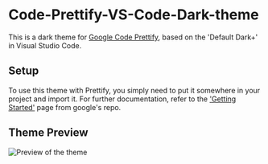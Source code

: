 # Code-Prettify-VS-Code-Dark-theme
This is a dark theme for [Google Code Prettify](https://github.com/googlearchive/code-prettify "Google Code Prettify"), based on the 'Default Dark+' in Visual Studio Code.

## Setup
To use this theme with Prettify, you simply need to put it somewhere in your project and import it. For further documentation, refer to the ['Getting Started'](https://github.com/googlearchive/code-prettify/blob/master/docs/getting_started.md "Google Code Prettify - Getting Started") page from google's repo.

## Theme Preview
![Preview of the theme](https://i.imgur.com/h8XaWW3.png)
